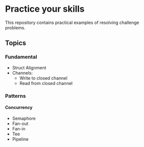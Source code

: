 # Practice your skills

This repository contains practical examples of resolving challenge problems.

## Topics

### Fundamental

- Struct Alignment
- Channels:
  - Write to closed channel
  - Read from closed channel

### Patterns

#### Concurrency

- Semaphore
- Fan-out
- Fan-in
- Tee
- Pipeline

